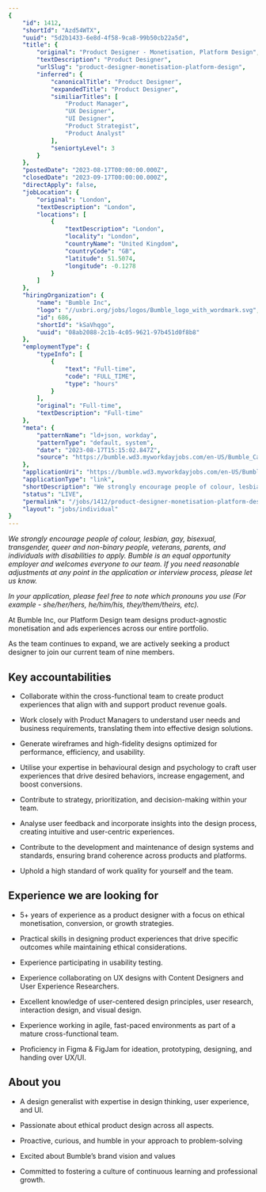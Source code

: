 ```yaml
---
{
	"id": 1412,
	"shortId": "Azd54WTX",
	"uuid": "5d2b1433-6e8d-4f58-9ca8-99b50cb22a5d",
	"title": {
		"original": "Product Designer - Monetisation, Platform Design",
		"textDescription": "Product Designer",
		"urlSlug": "product-designer-monetisation-platform-design",
		"inferred": {
			"canonicalTitle": "Product Designer",
			"expandedTitle": "Product Designer",
			"similiarTitles": [
				"Product Manager",
				"UX Designer",
				"UI Designer",
				"Product Strategist",
				"Product Analyst"
			],
			"seniortyLevel": 3
		}
	},
	"postedDate": "2023-08-17T00:00:00.000Z",
	"closedDate": "2023-09-17T00:00:00.000Z",
	"directApply": false,
	"jobLocation": {
		"original": "London",
		"textDescription": "London",
		"locations": [
			{
				"textDescription": "London",
				"locality": "London",
				"countryName": "United Kingdom",
				"countryCode": "GB",
				"latitude": 51.5074,
				"longitude": -0.1278
			}
		]
	},
	"hiringOrganization": {
		"name": "Bumble Inc",
		"logo": "//uxbri.org/jobs/logos/Bumble_logo_with_wordmark.svg",
		"id": 686,
		"shortId": "kSaVhqgo",
		"uuid": "08ab2088-2c1b-4c05-9621-97b451d0f8b8"
	},
	"employmentType": {
		"typeInfo": [
			{
				"text": "Full-time",
				"code": "FULL_TIME",
				"type": "hours"
			}
		],
		"original": "Full-time",
		"textDescription": "Full-time"
	},
	"meta": {
		"patternName": "ld+json, workday",
		"patternType": "default, system",
		"date": "2023-08-17T15:15:02.847Z",
		"source": "https://bumble.wd3.myworkdayjobs.com/en-US/Bumble_Careers/job/London/Product-Designer---Monetisation--Platform-Design_JR1631"
	},
	"applicationUri": "https://bumble.wd3.myworkdayjobs.com/en-US/Bumble_Careers/job/London/Product-Designer---Monetisation--Platform-Design_JR1631/apply",
	"applicationType": "link",
	"shortDescription": "We strongly encourage people of colour, lesbian, gay, bisexual, transgender, queer and non-binary- people, veterans, parents, and individuals with disabilities to apply. Bumble is an equal",
	"status": "LIVE",
	"permalink": "/jobs/1412/product-designer-monetisation-platform-design",
	"layout": "jobs/individual"
}
---
```

<p><em>We strongly encourage people of colour, lesbian, gay, bisexual, transgender, queer and non-binary people, veterans, parents, and individuals with disabilities to apply. Bumble is an equal opportunity employer and welcomes everyone to our team. If you need reasonable adjustments at any point in the application or interview process, please let us know.</em></p><p><em>In your application, please feel free to note which pronouns you use (For example - she/her/hers, he/him/his, they/them/theirs, etc).</em></p><p>At Bumble Inc, our Platform Design team designs product-agnostic monetisation and ads experiences across our entire portfolio.</p><p>As the team continues to expand, we are actively seeking a product designer to join our current team of nine members.</p><h2>Key accountabilities</h2><ul><li><p>Collaborate within the cross-functional team to create product experiences that align with and support product revenue goals.</p></li><li><p>Work closely with Product Managers to understand user needs and business requirements, translating them into effective design solutions.</p></li><li><p>Generate wireframes and high-fidelity designs optimized for performance, efficiency, and usability.</p></li><li><p>Utilise your expertise in behavioural design and psychology to craft user experiences that drive desired behaviors, increase engagement, and boost conversions.</p></li><li><p>Contribute to strategy, prioritization, and decision-making within your team.</p></li><li><p>Analyse user feedback and incorporate insights into the design process, creating intuitive and user-centric experiences.</p></li><li><p>Contribute to the development and maintenance of design systems and standards, ensuring brand coherence across products and platforms.</p></li><li><p>Uphold a high standard of work quality for yourself and the team.</p></li></ul><h2>Experience we are looking for</h2><ul><li><p>5+ years of experience as a product designer with a focus on ethical monetisation, conversion, or growth strategies.</p></li><li><p>Practical skills in designing product experiences that drive specific outcomes while maintaining ethical considerations.</p></li><li><p>Experience participating in usability testing.</p></li><li><p>Experience collaborating on UX designs with Content Designers and User Experience Researchers.</p></li><li><p>Excellent knowledge of user-centered design principles, user research, interaction design, and visual design.</p></li><li><p>Experience working in agile, fast-paced environments as part of a mature cross-functional team.</p></li><li><p>Proficiency in Figma &amp; FigJam for ideation, prototyping, designing, and handing over UX/UI.</p></li></ul><h2>About you</h2><ul><li><p>A design generalist with expertise in design thinking, user experience, and UI.</p></li><li><p>Passionate about ethical product design across all aspects.</p></li><li><p>Proactive, curious, and humble in your approach to problem-solving</p></li><li><p>Excited about Bumble’s brand vision and values</p></li><li><p>Committed to fostering a culture of continuous learning and professional growth.</p></li></ul>
